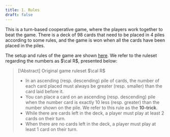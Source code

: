 ```yaml
---
title: 1. Rules
draft: false
---
```


This is a turn-based cooperative game, where the players work together to beat the game. There is a deck of 98 cards that need to be placed in 4 piles according to some rules, and the game is won when all the cards have been placed in the piles. 

The setup and rules of the game are shown [here](https://www.boardgamecapital.com/game_rules/the-game.pdf). We refer to the ruleset regarding the numbers as $\cal R$, presented below:

> [!Abstract] Original game ruleset $\cal R$
> - In an ascending (resp. descending) pile of cards, the number of each card placed must always be greater (resp. smaller) than the card laid before it.
> - You can place a card on an ascending (resp. descending) pile when the number card is exactly 10 less (resp. greater) than the number shown on the pile. We refer to this rule as the **10-trick**. 
> - While there are cards left in the deck, a player must play at least 2 cards on their turn. 
> - When there are no cards left in the deck, a player must play at least 1 card on their turn.
